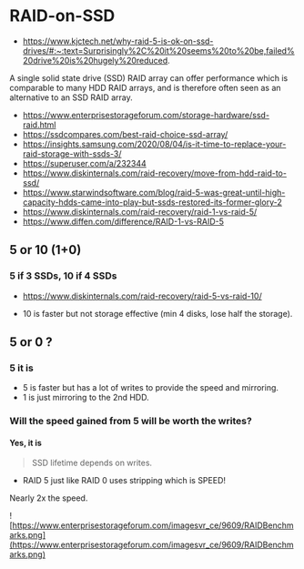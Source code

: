 # RAID-on-SSD

* https://www.kjctech.net/why-raid-5-is-ok-on-ssd-drives/#:~:text=Surprisingly%2C%20it%20seems%20to%20be,failed%20drive%20is%20hugely%20reduced.

A single solid state drive (SSD) RAID array can offer performance which is comparable to many HDD RAID arrays, and is therefore often seen as an alternative to an SSD RAID array.

* https://www.enterprisestorageforum.com/storage-hardware/ssd-raid.html
* https://ssdcompares.com/best-raid-choice-ssd-array/
* https://insights.samsung.com/2020/08/04/is-it-time-to-replace-your-raid-storage-with-ssds-3/
* https://superuser.com/a/232344
* https://www.diskinternals.com/raid-recovery/move-from-hdd-raid-to-ssd/
* https://www.starwindsoftware.com/blog/raid-5-was-great-until-high-capacity-hdds-came-into-play-but-ssds-restored-its-former-glory-2
* https://www.diskinternals.com/raid-recovery/raid-1-vs-raid-5/
* https://www.diffen.com/difference/RAID-1-vs-RAID-5

## 5 or 10 (1+0)

### 5 if 3 SSDs, 10 if 4 SSDs

* https://www.diskinternals.com/raid-recovery/raid-5-vs-raid-10/

* 10 is faster but not storage effective (min 4 disks, lose half the storage).

## 5 or 0 ?

### 5 it is

* 5 is faster but has a lot of writes to provide the speed and mirroring.
* 1 is just mirroring to the 2nd HDD.

### Will the speed gained from 5 will be worth the writes?

#### Yes, it is

> SSD lifetime depends on writes.
* RAID 5 just like RAID 0 uses stripping which is SPEED!

Nearly 2x the speed.

![https://www.enterprisestorageforum.com/imagesvr_ce/9609/RAIDBenchmarks.png](https://www.enterprisestorageforum.com/imagesvr_ce/9609/RAIDBenchmarks.png)
